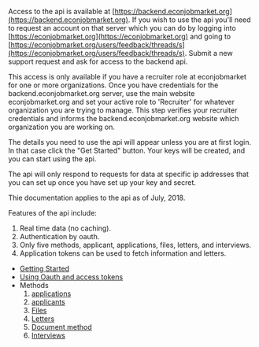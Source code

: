 Access to the api is available at [https://backend.econjobmarket.org](https://backend.econjobmarket.org).  If you wish to use the api you'll need to request an account on that server which you can do by logging into [https://econjobmarket.org](https://econjobmarket.org) and going to [https://econjobmarket.org/users/feedback/threads/s](https://econjobmarket.org/users/feedback/threads/s).  Submit a new support request and ask for access to the backend api.  

This access is only available if you have a recruiter role at econjobmarket for one or more organizations. Once you have credentials for the backend.econjobmarket.org server, use the main website econjobmarket.org and set your active role to 'Recruiter' for whatever organization you are trying to manage.  This step verifies your recruiter credentials and informs the backend.econjobmarket.org website which organization you are working on.

The details you need to use the api will appear unless you are at first login.  In that case click the "Get Started" button.  Your keys will be created, and you can start using the api.

The api will only respond to requests for data at specific ip addresses that you can set up once you have set up your key and secret.

Thie documentation applies to the api as of July, 2018.  

Features of the api include:

1. Real time data (no caching).
2. Authentication by oauth.
3. Only five methods, applicant, applications, files, letters, and interviews.
4. Application tokens can be used to fetch information and letters.  

- [Getting Started](/api/Getting-Started.1.md)
- [Using Oauth and access tokens](Authentication-and-Access-Tokens.2.md)
- Methods
  1. [applications](Application-Method.3.md)
  2. [applicants](Applicant-Method.4.md)
  3. [Files](Files-Method.5.md)
  4. [Letters](Recommendation-Letters.6.md)
  6. [Document method](Document-Method.7.md)
  5. [Interviews](Interviews.8.md)
